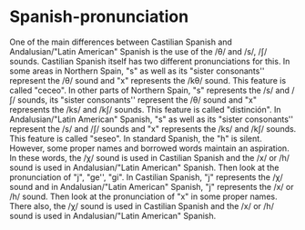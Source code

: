 # Spanish-pronunciation 

One of the main differences between Castilian Spanish and Andalusian/"Latin American" Spanish is the use of the /θ/ and /s/, /ʃ/ sounds. Castilian Spanish itself has two different pronunciations for this. In some areas in Northern Spain, "s" as well as its "sister consonants'' represent the /θ/ sound and "x" represents the /kθ/ sound. This feature is called "ceceo". In other parts of Northern Spain, "s" represents the /s/ and /ʃ/ sounds, its "sister consonants'' represent the /θ/ sound and "x" represents the /ks/ and /kʃ/ sounds. This feature is called "distinción". In Andalusian/"Latin American" Spanish, "s" as well as its "sister consonants'' represent the /s/ and /ʃ/ sounds and "x" represents the /ks/ and /kʃ/ sounds. This feature is called "seseo". In standard Spanish, the "h" is silent. However, some proper names and borrowed words maintain an aspiration. In these words, the /χ/ sound is used in Castilian Spanish and the /x/ or /h/ sound is used in Andalusian/"Latin American" Spanish. Then look at the pronunciation of "j", "ge'', "gi". In Castilian Spanish, "j" represents the /χ/ sound and in Andalusian/"Latin American" Spanish, "j" represents the /x/ or /h/ sound. Then look at the pronunciation of "x" in some proper names. There also, the /χ/ sound is used in Castilian Spanish and the /x/ or /h/ sound is used in Andalusian/"Latin American" Spanish.
